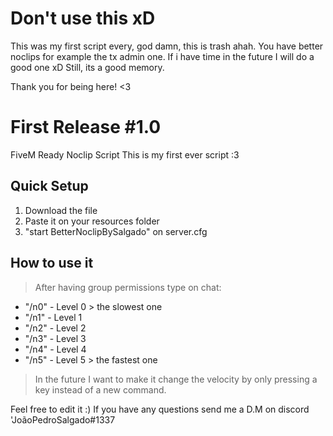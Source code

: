 # Don't use this xD #
This was my first script every, god damn, this is trash ahah.
You have better noclips for example the tx admin one.
If i have time in the future I will do a good one xD
Still, its a good memory.

Thank you for being here! <3

# First Release #1.0 #
FiveM Ready Noclip Script
This is my first ever script :3

## Quick Setup ##
1. Download the file
2. Paste it on your resources folder
3. "start BetterNoclipBySalgado" on server.cfg

## How to use it ##
> After having group permissions type on chat:
* "/n0" - Level 0 > the slowest one
* "/n1" - Level 1
* "/n2" - Level 2
* "/n3" - Level 3
* "/n4" - Level 4
* "/n5" - Level 5 > the fastest one
> In the future I want to make it change the velocity by only pressing a key instead of a new command.

Feel free to edit it :)
If you have any questions send me a D.M on discord 'JoãoPedroSalgado#1337
